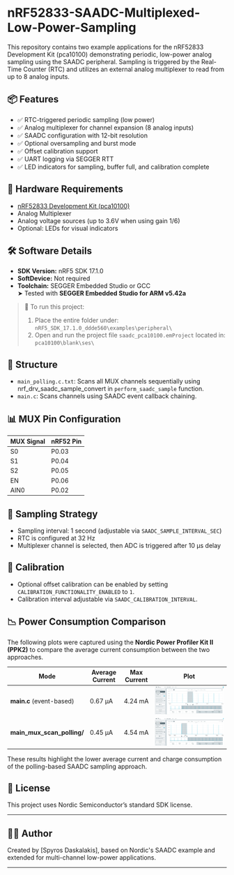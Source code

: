 # nRF52833-SAADC-Multiplexed-Low-Power-Sampling

This repository contains two example applications for the nRF52833 Development Kit (pca10100) demonstrating periodic, low-power analog sampling using the SAADC peripheral. Sampling is triggered by the Real-Time Counter (RTC) and utilizes an external analog multiplexer to read from up to 8 analog inputs.

## 📦 Features

* ✅ RTC-triggered periodic sampling (low power)
* ✅ Analog multiplexer for channel expansion (8 analog inputs)
* ✅ SAADC configuration with 12-bit resolution
* ✅ Optional oversampling and burst mode
* ✅ Offset calibration support
* ✅ UART logging via SEGGER RTT
* ✅ LED indicators for sampling, buffer full, and calibration complete

## 🔧 Hardware Requirements

* [nRF52833 Development Kit (pca10100)](https://www.nordicsemi.com/Products/Development-hardware/nRF52833-DK)
* Analog Multiplexer
* Analog voltage sources (up to 3.6V when using gain 1/6)
* Optional: LEDs for visual indicators

## 🛠️ Software Details

* **SDK Version:** nRF5 SDK 17.1.0
* **SoftDevice:** Not required
* **Toolchain:** SEGGER Embedded Studio or GCC  
  ➤ Tested with **SEGGER Embedded Studio for ARM v5.42a**  

> 📁 To run this project:
> 1. Place the entire folder under:  
>    `nRF5_SDK_17.1.0_ddde560\examples\peripheral\`
> 2. Open and run the project file `saadc_pca10100.emProject` located in:  
>    `pca10100\blank\ses\`


## 📂 Structure

* `main_polling.c.txt`: Scans all MUX channels sequentially using nrf_drv_saadc_sample_convert in `perform_saadc_sample` function.
* `main.c`: Scans channels using SAADC event callback chaining.

## 📊 MUX Pin Configuration

| MUX Signal | nRF52 Pin |
| ---------- | --------- |
| S0         | P0.03     |
| S1         | P0.04     |
| S2         | P0.05     |
| EN         | P0.06     |
| AIN0       | P0.02     |

## 🔄 Sampling Strategy

* Sampling interval: 1 second (adjustable via `SAADC_SAMPLE_INTERVAL_SEC`)
* RTC is configured at 32 Hz
* Multiplexer channel is selected, then ADC is triggered after 10 µs delay

## 🧪 Calibration

* Optional offset calibration can be enabled by setting `CALIBRATION_FUNCTIONALITY_ENABLED` to `1`.
* Calibration interval adjustable via `SAADC_CALIBRATION_INTERVAL`.

## 📉 Power Consumption Comparison

The following plots were captured using the **Nordic Power Profiler Kit II (PPK2)** to compare the average current consumption between the two approaches.

| Mode                          | Average Current | Max Current  | Plot                                     |
| ----------------------------- | --------------- | -----------  | ---------------------------------------- |
| **main.c** (event-based)      | 0.67 µA         | 4.24 mA      | ![main](plots/ADC_main_0_67uA.PNG)       |
| **main\_mux\_scan\_polling/** | 0.45 µA         | 4.54 mA      | ![polling](plots/ADC_polling_0_45uA.PNG) |

These results highlight the lower average current and charge consumption of the polling-based SAADC sampling approach.


## 📝 License

This project uses Nordic Semiconductor’s standard SDK license.

---

## 👨‍💼 Author

Created by \[Spyros Daskalakis], based on Nordic's SAADC example and extended for multi-channel low-power applications.

---
